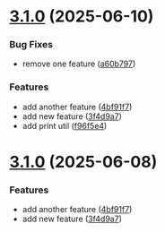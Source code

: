 # [3.1.0](https://github.com/LiubavaL/semantic-release-test/compare/v3.0.0...v3.1.0) (2025-06-10)


### Bug Fixes

* remove one feature ([a60b797](https://github.com/LiubavaL/semantic-release-test/commit/a60b797ebfb838ace60768425ed6ecb2947d7d05))


### Features

* add another feature ([4bf91f7](https://github.com/LiubavaL/semantic-release-test/commit/4bf91f742592598e626f3eedd1c3fe7929b3440e))
* add new feature ([3f4d9a7](https://github.com/LiubavaL/semantic-release-test/commit/3f4d9a7c1aed552a2a75b57b67a3257b2efdc3cd))
* add print util ([f96f5e4](https://github.com/LiubavaL/semantic-release-test/commit/f96f5e4325b10b436a0066447d23100c4693c924))

# [3.1.0](https://github.com/LiubavaL/semantic-release-test/compare/v3.0.0...v3.1.0) (2025-06-08)


### Features

* add another feature ([4bf91f7](https://github.com/LiubavaL/semantic-release-test/commit/4bf91f742592598e626f3eedd1c3fe7929b3440e))
* add new feature ([3f4d9a7](https://github.com/LiubavaL/semantic-release-test/commit/3f4d9a7c1aed552a2a75b57b67a3257b2efdc3cd))
